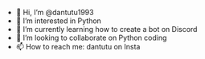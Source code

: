 - 👋 Hi, I’m @dantutu1993
- 👀 I’m interested in Python
- 🌱 I’m currently learning how to create a bot on Discord
- 💞️ I’m looking to collaborate on Python coding
- 📫 How to reach me: dantutu on Insta

<!---
dantutu1993/dantutu1993 is a ✨ special ✨ repository because its `README.md` (this file) appears on your GitHub profile.
You can click the Preview link to take a look at your changes.
--->
